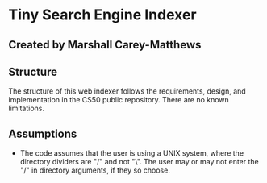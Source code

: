 # Tiny Search Engine Indexer
## Created by Marshall Carey-Matthews

## Structure

The structure of this web indexer follows the requirements, design, and implementation in the CS50 public repository. There are no known limitations.

## Assumptions

- The code assumes that the user is using a UNIX system, where the directory dividers are "/" and not "\\". The user may or may not enter the "/" in directory arguments, if they so choose.
